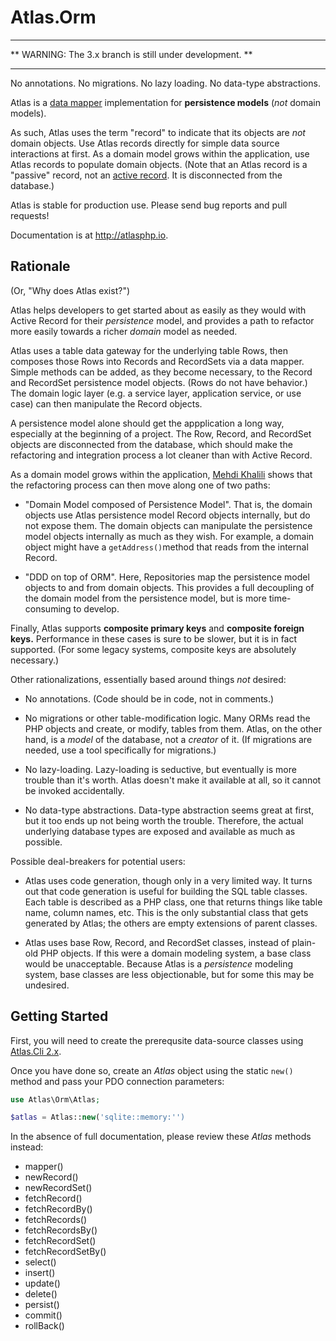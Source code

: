 # Atlas.Orm

---

** WARNING: The 3.x branch is still under development. **

---

No annotations. No migrations. No lazy loading. No data-type abstractions.

Atlas is a [data mapper](http://martinfowler.com/eaaCatalog/dataMapper.html)
implementation for **persistence models** (*not* domain models).

As such, Atlas uses the term "record" to indicate that its objects are *not*
domain objects. Use Atlas records directly for simple data source interactions
at first. As a domain model grows within the application, use Atlas records to
populate domain objects. (Note that an Atlas record is a "passive" record, not an
[active record](http://martinfowler.com/eaaCatalog/activeRecord.html).
It is disconnected from the database.)

Atlas is stable for production use. Please send bug reports and pull requests!

Documentation is at <http://atlasphp.io>.

## Rationale

(Or, "Why does Atlas exist?")

Atlas helps developers to get started about as easily as they would with Active
Record for their *persistence* model, and provides a path to refactor more
easily towards a richer *domain* model as needed.

Atlas uses a table data gateway for the underlying table Rows, then composes
those Rows into Records and RecordSets via a data mapper. Simple methods can be
added, as they become necessary, to the Record and RecordSet persistence model
objects. (Rows do not have behavior.) The domain logic layer (e.g. a service
layer, application service, or use case) can then manipulate the Record objects.

A persistence model alone should get the appplication a long way, especially at
the beginning of a project. The Row, Record, and RecordSet objects are
disconnected from the database, which should make the refactoring and
integration process a lot cleaner than with Active Record.

As a domain model grows within the application, [Mehdi Khalili][mkap] shows that
the refactoring process can then move along one of two paths:

- "Domain Model composed of Persistence Model". That is, the domain objects
  use Atlas persistence model Record objects internally, but do not expose
  them. The domain objects can manipulate the persistence model objects
  internally as much as they wish. For example, a domain object might have a
  `getAddress()`method that reads from the internal Record.

- "DDD on top of ORM". Here, Repositories map the persistence model objects to
  and from domain objects. This provides a full decoupling of the domain model
  from the persistence model, but is more time-consuming to develop.

Finally, Atlas supports **composite primary keys** and **composite foreign
keys.** Performance in these cases is sure to be slower, but it is in fact
supported. (For some legacy systems, composite keys are absolutely necessary.)

[mkap]: http://www.mehdi-khalili.com/orm-anti-patterns-part-4-persistence-domain-model

Other rationalizations, essentially based around things *not* desired:

- No annotations. (Code should be in code, not in comments.)

- No migrations or other table-modification logic. Many ORMs read the PHP
  objects and create, or modify, tables from them. Atlas, on the other hand, is
  a *model* of the database, not a *creator* of it. (If migrations are needed,
  use a tool specifically for migrations.)

- No lazy-loading. Lazy-loading is seductive, but eventually is more trouble
  than it's worth. Atlas doesn't make it available at all, so it cannot be
  invoked accidentally.

- No data-type abstractions. Data-type abstraction seems great at first, but
  it too ends up not being worth the trouble. Therefore, the actual underlying
  database types are exposed and available as much as possible.

Possible deal-breakers for potential users:

- Atlas uses code generation, though only in a very limited way. It turns out
  that code generation is useful for building the SQL table classes. Each table
  is described as a PHP class, one that returns things like table name, column
  names, etc. This is the only substantial class that gets generated by Atlas;
  the others are empty extensions of parent classes.

- Atlas uses base Row, Record, and RecordSet classes, instead of plain-old PHP
  objects. If this were a domain modeling system, a base class would be
  unacceptable. Because Atlas is a *persistence* modeling system, base classes
  are less objectionable, but for some this may be undesired.

## Getting Started

First, you will need to create the prerequsite data-source classes using
[Atlas.Cli 2.x][].

Once you have done so, create an _Atlas_ object using the static `new()` method
and pass your PDO connection parameters:

```php
use Atlas\Orm\Atlas;

$atlas = Atlas::new('sqlite::memory:'')
```

In the absence of full documentation, please review these _Atlas_ methods
instead:

- mapper()
- newRecord()
- newRecordSet()
- fetchRecord()
- fetchRecordBy()
- fetchRecords()
- fetchRecordsBy()
- fetchRecordSet()
- fetchRecordSetBy()
- select()
- insert()
- update()
- delete()
- persist()
- commit()
- rollBack()

[Atlas.Cli 2.x]: https://github.com/atlasphp/Atlas.Cli
